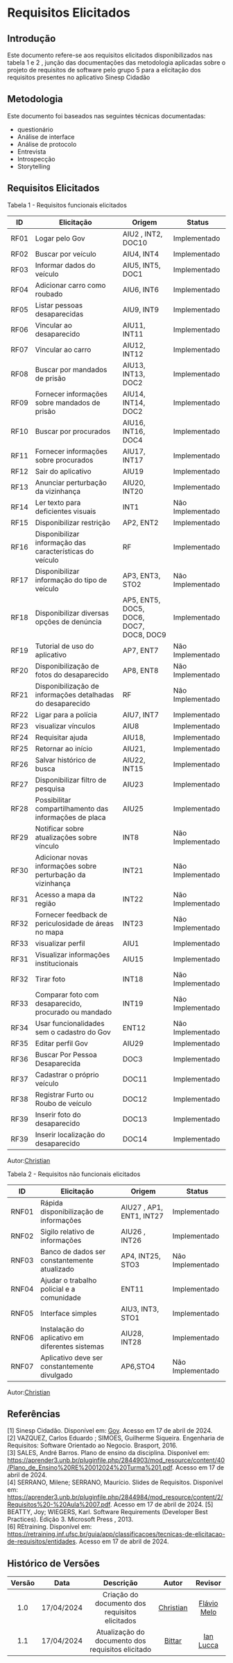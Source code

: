 # Requisitos Elicitados

## Introdução
Este documento refere-se aos requisitos elicitados disponibilizados nas tabela 1 e 2 , junção das documentações das metodologia aplicadas sobre o projeto de requisitos de software pelo grupo 5 para a elicitação dos requisitos presentes no aplicativo Sinesp Cidadão 

## Metodologia

Este documento foi baseados nas seguintes técnicas documentadas: 
- questionário
- Análise de interface
- Análise de protocolo
- Entrevista
- Introspecção
- Storytelling

## Requisitos Elicitados

Tabela 1 - Requisitos funcionais elicitados

| ID | Elicitação | Origem | Status |
| ---- | ---- |---- |---- |
| RF01 | Logar pelo Gov | AIU2 , INT2, DOC10| Implementado|
| RF02 | Buscar por veículo | AIU4, INT4| Implementado|
| RF03 | Informar dados do veículo | AIU5, INT5, DOC1| Implementado|
| RF04 | Adicionar carro como roubado | AIU6, INT6 | Implementado|
| RF05 | Listar pessoas desaparecidas| AIU9, INT9| Implementado|
| RF06 | Vincular ao desaparecido | AIU11, INT11| Implementado|
| RF07 | Vincular ao carro | AIU12, INT12| Implementado|
| RF08 | Buscar por mandados de prisão | AIU13, INT13, DOC2| Implementado|
| RF09 | Fornecer informações sobre mandados de prisão | AIU14, INT14, DOC2| Implementado|
| RF10 | Buscar por procurados | AIU16,  INT16, DOC4| Implementado|
| RF11 | Fornecer informações sobre procurados |AIU17, INT17| Implementado|
| RF12 | Sair do aplicativo | AIU19| Implementado|
| RF13 | Anunciar perturbação da vizinhança | AIU20, INT20| Implementado|
| RF14 | Ler texto para deficientes visuais | INT1| Não Implementado|
| RF15 | Disponibilizar restrição |AP2, ENT2| Implementado|
| RF16 | Disponibilizar informação das características do veículo | RF| Implementado|
| RF17 | Disponibilizar informação do tipo de veículo | AP3, ENT3, STO2| Não Implementado|
| RF18 | Disponibilizar diversas opções de denúncia | AP5, ENT5, DOC5, DOC6, DOC7, DOC8, DOC9| Implementado|
| RF19 | Tutorial de uso do aplicativo | AP7, ENT7| Não Implementado|
| RF20 | Disponibilização de fotos do desaparecido | AP8, ENT8| Não Implementado|
| RF21 | Disponibilização de informações detalhadas do desaparecido | RF| Não Implementado|
| RF22 | Ligar para a polícia | AIU7, INT7| Implementado|
| RF23 | visualizar vínculos |AIU8| Implementado|
| RF24 | Requisitar ajuda | AIU18, | Implementado|
| RF25 | Retornar ao início | AIU21, | Implementado|
| RF26 | Salvar histórico de busca | AIU22, INT15| Implementado|
| RF27 | Disponibilizar filtro de pesquisa | AIU23| Implementado|
| RF28 | Possibilitar compartilhamento das informações de placa | AIU25 | Implementado|
| RF29 | Notificar sobre atualizações sobre vínculo | INT8| Não Implementado|
| RF30 | Adicionar novas informações sobre perturbação da vizinhança | INT21| Não Implementado|
| RF31 | Acesso a mapa da região | INT22| Não Implementado|
| RF32 | Fornecer feedback de periculosidade de áreas no mapa | INT23| Não Implementado|
| RF33 | visualizar perfil  |AIU1| Implementado|
| RF31 | Visualizar informações institucionais |AIU15| Implementado|
| RF32 | Tirar foto | INT18| Não Implementado|
| RF33 | Comparar foto com desaparecido, procurado ou mandado | INT19| Não Implementado|
| RF34 | Usar funcionalidades sem o cadastro do Gov | ENT12| Não Implementado|
| RF35 | Editar perfil Gov |AIU29|Implementado|
| RF36 | Buscar Por Pessoa Desaparecida |DOC3|Implementado|
| RF37 | Cadastrar o próprio veículo |DOC11|Implementado|
| RF38 | Registrar Furto ou Roubo de veículo |DOC12|Implementado|
| RF39 | Inserir foto do desaparecido | DOC13|Implementado|
| RF39 | Inserir localização do desaparecido | DOC14|Implementado|

Autor:[Christian](https://github.com/crstyhs)

Tabela 2 - Requisitos não funcionais elicitados

| ID | Elicitação | Origem | Status |
| ---- | ---- |---- |---- |
| RNF01 | Rápida disponibilização de informações | AIU27	, AP1, ENT1, INT27| Implementado|
| RNF02 | Sigilo relativo de informações | AIU26 , INT26| Implementado|
| RNF03 | Banco de dados ser constantemente atualizado | AP4, INT25, STO3| Não Implementado|
| RNF04 |  Ajudar o trabalho policial e a comunidade | ENT11| Implementado|
| RNF05 | Interface simples | AIU3, INT3, STO1| Implementado|
| RNF06 | Instalação do aplicativo em diferentes sistemas | AIU28, INT28| Implementado|
| RNF07 | Aplicativo deve ser constantemente divulgado | AP6,STO4| Não Implementado|

Autor:[Christian](https://github.com/crstyhs)






## Referências
[1] Sinesp Cidadão. Disponível em: [Gov](https://www.gov.br/pt-br/apps/sinesp-cidadao). Acesso em 17 de abril de 2024.</br>
[2] VAZQUEZ, Carlos Eduardo ; SIMOES, Guilherme Siqueira. Engenharia de Requisitos: Software Orientado ao Negocio. Brasport, 2016.</br>
[3] SALES, André Barros. Plano de ensino da disciplina. Disponível em: <https://aprender3.unb.br/pluginfile.php/2844903/mod_resource/content/40/Plano_de_Ensino%20RE%20012024%20Turma%201.pdf>. Acesso em 17 de abril de 2024.</br>
[4] SERRANO, Milene; SERRANO, Maurício. Slides de Requisitos. Disponível em: <https://aprender3.unb.br/pluginfile.php/2844984/mod_resource/content/2/Requisitos%20-%20Aula%2007.pdf>. Acesso em 17 de abril de 2024.
[5] BEATTY, Joy; WIEGERS, Karl. Software Requirements (Developer Best Practices). Edição 3. Microsoft Press , 2013.</br>
[6] REtraining. Disponível em: <https://retraining.inf.ufsc.br/guia/app/classificacoes/tecnicas-de-elicitacao-de-requisitos/entidades>. Acesso em 17 de abril de 2024.
## Histórico de Versões
| Versão | Data | Descrição | Autor | Revisor |
| :----: | :--: | :-------: | :---: | :-----: |
| 1.0 | 17/04/2024 | Criação do documento dos requisitos elicitados | [Christian](https://github.com/crstyhs)| [Flávio Melo](https://github.com/flavioovatsug) |
| 1.1 | 17/04/2024 | Atualização do documento dos requisitos elicitado | [Bittar](https://github.com/Bittarx)|  [Ian Lucca](https://github.com/IanLucca12) |

